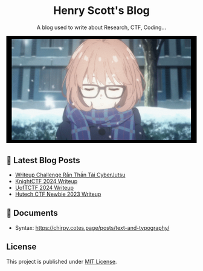 <div align="center">

  # Henry Scott's Blog

  A blog used to write about Research, CTF, Coding...

  <img src="https://raw.githubusercontent.com/T3l3sc0p3/CDN-for-personal-use/Kuriyama-Mirai/gifs/cold.gif" alt="blog">

</div>

## :closed_book: Latest Blog Posts

<!-- Fetch-Blog-Post:Start -->
- [Writeup Challenge Rắn Thần Tài CyberJutsu](https://t3l3sc0p3.github.io/posts/writeup-ran-than-tai-cyberjutsu/)
- [KnightCTF 2024 Writeup](https://t3l3sc0p3.github.io/posts/knightctf-2024-writeup/)
- [UofTCTF 2024 Writeup](https://t3l3sc0p3.github.io/posts/uoftctf-2024-writeup/)
- [Hutech CTF Newbie 2023 Writeup](https://t3l3sc0p3.github.io/posts/hutech-ctf-newbie-2023-writeup/)
<!-- Fetch-Blog-Post:End -->

## :book: Documents

- Syntax: https://chirpy.cotes.page/posts/text-and-typography/

## License

This project is published under [MIT License][license].

[license]: https://github.com/T3l3sc0p3/t3l3sc0p3.github.io/blob/master/LICENSE
